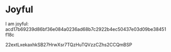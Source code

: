 # Joyful

I am joyful: acd17b69239d86bf36e084a0236ad68b7c2922b4ec50437e03d09be38451f18c


22extLxekaxhkSB27HrwXsr7TQzHuTQVzzCZhs2CCQmBSP